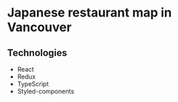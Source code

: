 # Japanese restaurant map in Vancouver

## Technologies
- React
- Redux
- TypeScript
- Styled-components